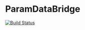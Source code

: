 # ParamDataBridge

[![Build Status](https://github.com/diego-bernal/ParamDataBridge.jl/actions/workflows/CI.yml/badge.svg?branch=main)](https://github.com/diego-bernal/ParamDataBridge.jl/actions/workflows/CI.yml?query=branch%3Amain)

